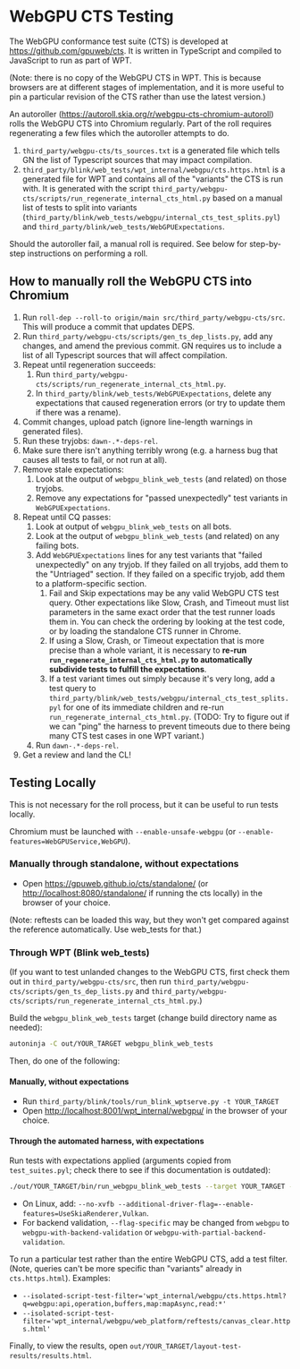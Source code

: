 # WebGPU CTS Testing

The WebGPU conformance test suite (CTS) is developed at
<https://github.com/gpuweb/cts>. It is written in TypeScript and compiled to
JavaScript to run as part of WPT.

(Note: there is no copy of the WebGPU CTS in WPT. This is because browsers are
at different stages of implementation, and it is more useful to pin a particular
revision of the CTS rather than use the latest version.)

An autoroller (https://autoroll.skia.org/r/webgpu-cts-chromium-autoroll) rolls the WebGPU
CTS into Chromium regularly. Part of the roll requires regenerating a few files which the
autoroller attempts to do.
1. `third_party/webgpu-cts/ts_sources.txt` is a generated file which tells GN the list of Typescript
   sources that may impact compilation.
1. `third_party/blink/web_tests/wpt_internal/webgpu/cts.https.html` is a generated file for WPT and
   contains all of the "variants" the CTS is run with. It is generated with the script
   `third_party/webgpu-cts/scripts/run_regenerate_internal_cts_html.py` based on a manual list of
   tests to split into variants (`third_party/blink/web_tests/webgpu/internal_cts_test_splits.pyl`)
   and `third_party/blink/web_tests/WebGPUExpectations`.

Should the autoroller fail, a manual roll is required.
See below for step-by-step instructions on performing a roll.

## How to manually roll the WebGPU CTS into Chromium

1. Run `roll-dep --roll-to origin/main src/third_party/webgpu-cts/src`. This will produce a commit
   that updates DEPS.
1. Run `third_party/webgpu-cts/scripts/gen_ts_dep_lists.py`, add any changes, and amend the previous
   commit. GN requires us to include a list of all Typescript sources that will affect compilation.
1. Repeat until regeneration succeeds:
    1. Run `third_party/webgpu-cts/scripts/run_regenerate_internal_cts_html.py`.
    1. In `third_party/blink/web_tests/WebGPUExpectations`,
        delete any expectations that caused regeneration errors
        (or try to update them if there was a rename).
1. Commit changes, upload patch (ignore line-length warnings in generated files).
1. Run these tryjobs: `dawn-.*-deps-rel`.
1. Make sure there isn't anything terribly wrong
    (e.g. a harness bug that causes all tests to fail, or not run at all).
1. Remove stale expectations:
    1. Look at the output of `webgpu_blink_web_tests` (and related)
        on those tryjobs.
    1. Remove any expectations for "passed unexpectedly" test variants
        in `WebGPUExpectations`.
1. Repeat until CQ passes:
    1. Look at output of `webgpu_blink_web_tests` on all bots.
    1. Look at the output of `webgpu_blink_web_tests` (and related)
        on any failing bots.
    1. Add `WebGPUExpectations` lines for any test variants that
        "failed unexpectedly" on any tryjob.
        If they failed on all tryjobs, add them to the "Untriaged" section.
        If they failed on a specific tryjob, add them to a platform-specific section.
        1. Fail and Skip expectations may be any valid WebGPU CTS test query. Other expectations
           like Slow, Crash, and Timeout must list parameters in the same exact order that the
           test runner loads them in. You can check the ordering by looking at the test code, or
           by loading the standalone CTS runner in Chrome.
        1. If using a Slow, Crash, or Timeout expectation that is more precise than a whole variant,
            it is necessary to **re-run `run_regenerate_internal_cts_html.py`
            to automatically subdivide tests to fulfill the expectations**.
        1. If a test variant times out simply because it's very long,
            add a test query to `third_party/blink/web_tests/webgpu/internal_cts_test_splits.pyl`
            for one of its immediate children and re-run `run_regenerate_internal_cts_html.py`.
            (TODO: Try to figure out if we can "ping" the harness to prevent
            timeouts due to there being many CTS test cases in one WPT variant.)
    1. Run `dawn-.*-deps-rel`.
1. Get a review and land the CL!

## Testing Locally

This is not necessary for the roll process, but it can be useful to run tests locally.

Chromium must be launched with `--enable-unsafe-webgpu`
(or `--enable-features=WebGPUService,WebGPU`).

### Manually through standalone, without expectations

- Open <https://gpuweb.github.io/cts/standalone/>
    (or <http://localhost:8080/standalone/> if running the cts locally)
    in the browser of your choice.

(Note: reftests can be loaded this way, but they won't get compared against the
reference automatically. Use web_tests for that.)

### Through WPT (Blink web_tests)

(If you want to test unlanded changes to the WebGPU CTS, first check them out in
`third_party/webgpu-cts/src`, then run
`third_party/webgpu-cts/scripts/gen_ts_dep_lists.py` and
`third_party/webgpu-cts/scripts/run_regenerate_internal_cts_html.py`.)

Build the `webgpu_blink_web_tests` target (change build directory name as needed):

```sh
autoninja -C out/YOUR_TARGET webgpu_blink_web_tests
```

Then, do one of the following:

#### Manually, without expectations

- Run `third_party/blink/tools/run_blink_wptserve.py -t YOUR_TARGET`
- Open <http://localhost:8001/wpt_internal/webgpu/> in the browser of your choice.

#### Through the automated harness, with expectations

Run tests with expectations applied (arguments copied from `test_suites.pyl`;
check there to see if this documentation is outdated):

```sh
./out/YOUR_TARGET/bin/run_webgpu_blink_web_tests --target YOUR_TARGET --flag-specific=webgpu
```

- On Linux, add:
    `--no-xvfb --additional-driver-flag=--enable-features=UseSkiaRenderer,Vulkan`.
- For backend validation, `--flag-specific` may be changed from `webgpu` to
    `webgpu-with-backend-validation` or `webgpu-with-partial-backend-validation`.

To run a particular test rather than the entire WebGPU CTS, add a test filter.
(Note, queries can't be more specific than "variants" already in `cts.https.html`).
Examples:
- `--isolated-script-test-filter='wpt_internal/webgpu/cts.https.html?q=webgpu:api,operation,buffers,map:mapAsync,read:*'`
- `--isolated-script-test-filter='wpt_internal/webgpu/web_platform/reftests/canvas_clear.https.html'`

Finally, to view the results, open `out/YOUR_TARGET/layout-test-results/results.html`.
